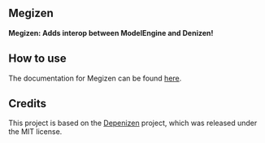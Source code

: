Megizen
---------

**Megizen: Adds interop between ModelEngine and Denizen!**

## How to use

The documentation for Megizen can be found [here](https://0tickpulse.github.io/megizen-docs/).

## Credits

This project is based on the [Depenizen](https://github.com/DenizenScript/Depenizen) project, which was released under the MIT license.
